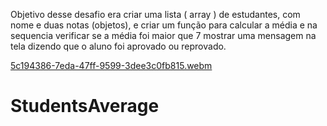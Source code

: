 Objetivo desse desafio era criar uma lista ( array ) de estudantes, com nome e duas notas (objetos), e criar um função para calcular a média e na sequencia verificar se a média foi maior que 7 mostrar uma mensagem na tela dizendo que o aluno foi aprovado ou reprovado.

[5c194386-7eda-47ff-9599-3dee3c0fb815.webm](https://user-images.githubusercontent.com/108637829/226499186-bfa1821c-b79e-46e2-b83b-125b158aa1c0.webm)
# StudentsAverage
